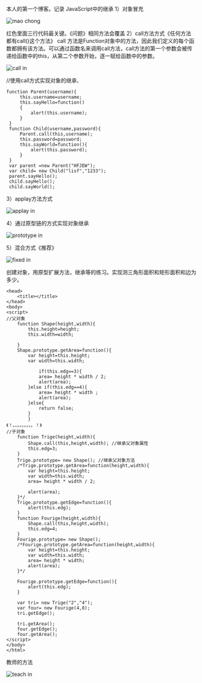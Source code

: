 本人的第一个博客。记录
JavaScript中的继承
1）对象冒充

![mao chong](http://ol5jsz3yf.bkt.clouddn.com/extendVir.png)

红色里面三行代码最关键。《问题》相同方法会覆盖
2）call方法方式《任何方法都有call()这个方法》
call 方法是Function对象中的方法，因此我们定义的每个函数都拥有该方法。可以通过函数名来调用call方法，call方法的第一个参数会被传递给函数中的this，从第二个参数开始，逐一赋给函数中的参数。

![call in](http://ol5jsz3yf.bkt.clouddn.com/extendCall.png)

//使用call方式实现对象的继承、
   ```      
  function Parent(username){
        this.username=username;
        this.sayHello=function()
        {
            alert(this.username);
        }
    }
    function Child(username,password){
        Parent.call(this,username);
        this.password=password;
        this.sayWorld=function(){
            alert(this.password);
        }
    }
    var parent =new Parent("HFJEW");
    var child= new Child("lisf","1233");
    parent.sayHello();
    child.sayHello();
    child.sayWorld();
```
3）applay方法方式

![applay in](http://ol5jsz3yf.bkt.clouddn.com/extendApply.png)

4）通过原型链的方式实现对象继承

![prototype in](http://ol5jsz3yf.bkt.clouddn.com/extendPrototype.png)

5）混合方式《推荐》

![fixed in](http://ol5jsz3yf.bkt.clouddn.com/extendFix.png)  

创建对象，用原型扩展方法，继承等的练习。实现测三角形面积和矩形面积和边为多少。
```
<head>
    <title></title>
</head>
<body>
<script>
//父对象
    function Shape(height,width){
        this.height=height;
        this.width=width;

    }
    Shape.prototype.getArea=function(){
        var height=this.height;
        var width=this.width;

            if(this.edg==3){
            area= height * width / 2;
            alert(area);
        }else if(this.edg==4){
            area= height * width ;
            alert(area);
        }else{
            return false;
        }
        }
《！。。。。。。。。。！》
//子对象
    function Trige(height,width){
        Shape.call(this,height,width); //继承父对象属性
        this.edg=3;
    }
    Trige.prototype= new Shape(); //继承父对象方法
    /*Trige.prototype.getArea=function(height,width){
        var height=this.height;
        var width=this.width;
        area= height * width / 2;

        alert(area);
    }*/
    Trige.prototype.getEdge=function(){
        alert(this.edg);
    }
    function Fourige(height,width){
        Shape.call(this,height,width);
        this.edg=4;
    }
    Fourige.prototype= new Shape();
    /*Fourige.prototype.getArea=function(height,width){
        var height=this.height;
        var width=this.width;
        area= height * width;
        alert(area);
    }*/

    Fourige.prototype.getEdge=function(){
        alert(this.edg);
    }

    var tri= new Trige("2","4");
    var four= new Fourige(4,8);
    tri.getEdge();

    tri.getArea();
    four.getEdge();
    four.getArea();
</script>
</body>
</html>
```

教师的方法

![teach in](http://ol5jsz3yf.bkt.clouddn.com/extendTeach.png)  
